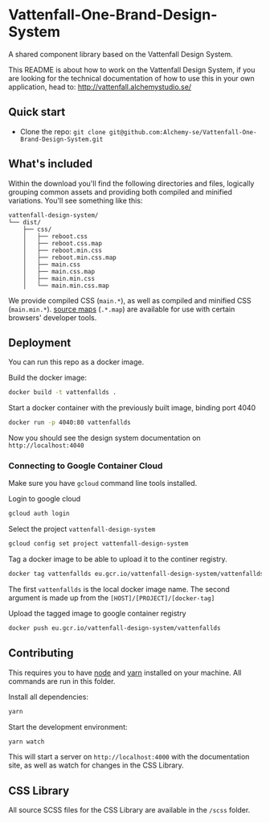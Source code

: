 # Vattenfall-One-Brand-Design-System

A shared component library based on the Vattenfall Design System.

This README is about how to work on the Vattenfall Design System, if you are looking for the technical documentation of how to use this in your own application, head to:
http://vattenfall.alchemystudio.se/

## Quick start

- Clone the repo: `git clone git@github.com:Alchemy-se/Vattenfall-One-Brand-Design-System.git`

## What's included

Within the download you'll find the following directories and files, logically grouping common assets and providing both compiled and minified variations. You'll see something like this:

```
vattenfall-design-system/
└── dist/
    ├── css/
    │   ├── reboot.css
    │   ├── reboot.css.map
    │   ├── reboot.min.css
    │   ├── reboot.min.css.map
    │   ├── main.css
    │   ├── main.css.map
    │   ├── main.min.css
    │   └── main.min.css.map
```

We provide compiled CSS (`main.*`), as well as compiled and minified CSS (`main.min.*`). [source maps](https://developers.google.com/web/tools/chrome-devtools/debug/readability/source-maps) (`.*.map`) are available for use with certain browsers' developer tools.

## Deployment

You can run this repo as a docker image. 

Build the docker image: 
```sh
docker build -t vattenfallds .
```

Start a docker container with the previously built image, binding port 4040
```sh
docker run -p 4040:80 vattenfallds
```

Now you should see the design system documentation on `http://localhost:4040`


### Connecting to Google Container Cloud 

Make sure you have `gcloud` command line tools installed.

Login to google cloud
```sh
gcloud auth login
```

Select the project `vattenfall-design-system`
```sh
gcloud config set project vattenfall-design-system
```

Tag a docker image to be able to upload it to the continer registry.

```sh
docker tag vattenfallds eu.gcr.io/vattenfall-design-system/vattenfallds
```

The first `vattenfallds` is the local docker image name. The second argument is made up from the `[HOST]/[PROJECT]/[docker-tag]`

Upload the tagged image to google container registry

```sh
docker push eu.gcr.io/vattenfall-design-system/vattenfallds
```

## Contributing

This requires you to have [node](https://nodejs.org/en/) and [yarn](https://yarnpkg.com/lang/en/) installed on your machine. 
All commands are run in this folder.

Install all dependencies:

```sh
yarn
```

Start the development environment:

```sh
yarn watch
```

This will start a server on `http://localhost:4000` with the documentation site, as well as watch for changes in the CSS Library.

## CSS Library

All source SCSS files for the CSS Library are available in the `/scss` folder.




